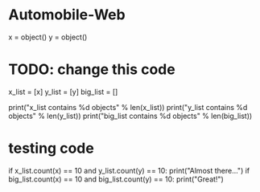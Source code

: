 # Automobile-Web
x = object()
y = object()

# TODO: change this code
x_list = [x]
y_list = [y]
big_list = []

print("x_list contains %d objects" % len(x_list))
print("y_list contains %d objects" % len(y_list))
print("big_list contains %d objects" % len(big_list))

# testing code
if x_list.count(x) == 10 and y_list.count(y) == 10:
    print("Almost there...")
if big_list.count(x) == 10 and big_list.count(y) == 10:
    print("Great!")
